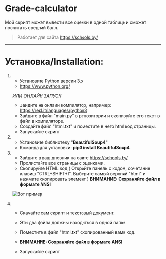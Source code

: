 # Grade-calculator
Мой скрипт может вывести все оценки в одной таблице и сможет посчитать средний балл.
>Работает для сайта https://schools.by/

***
Установка/Installation:
=====================
1. * Установите Python версии 3.x
   * https://www.python.org/
   
   *ИЛИ ОНЛАЙН ЗАПУСК*
   * Зайдите на онлайн компилятор, например: https://repl.it/languages/python3
   * Зайдите в файл "main.py" в репозитории и скопируйте его текст в файл в компиляторе.
   * Создайте файл "html.txt" и поместите в него html код страницы.
   * Запускайте скрипт


2. * Установите библиотеку "**BeautifulSoup4**"
   * Команда для установки: **pip3 install BeautifulSoup4**

3. * Зайдите в ваш дневник на сайте https://schools.by/
   * Пролистайте все страницы с оценками.
   * Скопируйте HTML код ( Откройте панель с кодом, сочетание клавиш "CTRL+SHIFT+I". Выберите самый верхний "html" и нажмите скопировать        элемент ) 
   **ВНИМАНИЕ: Сохраняйте файл в формате ANSI**
   
   ![Вот пример](https://i.imgur.com/RxwvKNQ.png)

4. * Скачайте сам скрипт и текстовый документ.
   * Эти два файла должны находиться в одной папке.  
   * Поместите в файл "html.txt" скопированный вами код.
   * **ВНИМАНИЕ: Сохраняйте файл в формате ANSI**
   
   * Запускайте скрипт
